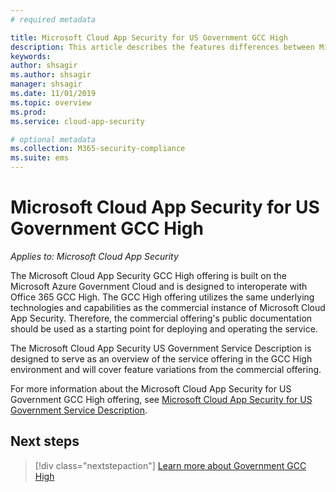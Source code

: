 ```yaml
---
# required metadata

title: Microsoft Cloud App Security for US Government GCC High
description: This article describes the features differences between Microsoft Cloud App Security for US Government GCC High and the commercial offering.
keywords:
author: shsagir
ms.author: shsagir
manager: shsagir
ms.date: 11/01/2019
ms.topic: overview
ms.prod:
ms.service: cloud-app-security

# optional metadata
ms.collection: M365-security-compliance
ms.suite: ems
---
```

# Microsoft Cloud App Security for US Government GCC High

*Applies to: Microsoft Cloud App Security*

The Microsoft Cloud App Security GCC High offering is built on the Microsoft Azure Government Cloud and is designed to interoperate with Office 365 GCC High. The GCC High offering utilizes the same underlying technologies and capabilities as the commercial instance of Microsoft Cloud App Security. Therefore, the commercial offering's public documentation should be used as a starting point for deploying and operating the service.

The Microsoft Cloud App Security US Government Service Description is designed to serve as an overview of the service offering in the GCC High environment and will cover feature variations from the commercial offering.

For more information about the Microsoft Cloud App Security for US Government GCC High offering, see [Microsoft Cloud App Security for US Government Service Description](/enterprise-mobility-security/solution/ems-cloud-app-security-govt-service-description).

## Next steps

> [!div class="nextstepaction"]
> [Learn more about Government GCC High](/enterprise-mobility-security/solution/ems-security-govt-description)
